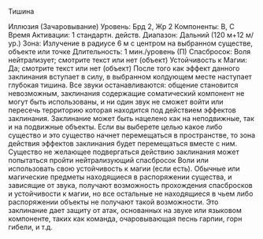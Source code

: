 
Тишина

Иллюзия (Зачаровывание)
Уровень: Брд 2, Жр 2
Компоненты: В, С
Время Активации: 1 стандартн. действ.
Диапазон: Дальний (120 м+12 м/ур.)
Зона: Излучение в радиусе 6 м с центром
на выбранном существе, объекте или
точке
Длительность: 1 мин./уровень (П)
Спасбросок: Воля нейтрализует;
смотрите текст или нет (объект)
Устойчивость к Магии: Да; смотрите
текст или нет (объект)
После того как эффект данного заклинания вступает в силу, в выбранном
колдующем месте наступает глубокая
тишина. Все звуки останавливаются:
общение становится невозможным, заклинания содержащие соматический
компонент не могут быть использованы, и ни один звук не сможет войти или
пересечь территорию которая находится
под действием эффектов заклинания.
Заклинание может быть нацелено как
на неподвижные, так и на подвижные
объекты. Если вы выберете целью какое
либо существо и это существо начнет
перемещаться в пространстве, то зона
действия эффектов заклинания будет
перемещаться вместе с ним. Существо
не желающее подвергаться действию
заклинания может попытаться пройти
нейтрализующий спасбросок Воли или
использовать свою устойчивость к магии (если есть). Обычные или магические предметы находящиеся в распоряжении существа, и зависящие от звука,
получают возможность прохождения
спасбросков и устойчивости к магии, но
все остальные не находящиеся в чьем
либо распоряжении объекты не получают такой возможности. Это заклинание
дает защиту от атак, основанных на звуке или языковом компоненте, таких как
команда, очаровывающая песнь гарпии,
горн гибели, и т.д.